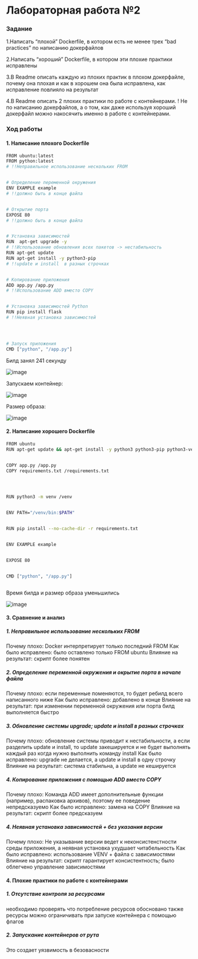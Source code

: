 # Лабораторная работа №2

### Задание

1.Написать “плохой” Dockerfile, в котором есть не менее трех “bad practices” по написанию докерфайлов

2.Написать “хороший” Dockerfile, в котором эти плохие практики исправлены

3.В Readme описать каждую из плохих практик в плохом докерфайле, почему она плохая и как в хорошем она была исправлена, как исправление повлияло на результат

4.В Readme описать 2 плохих практики по работе с контейнерами. ! Не по написанию докерфайлов, а о том, как даже используя хороший докерфайл можно накосячить именно в работе с контейнерами.


### Ход работы
#### 1. Написание плохого Dockerfile
```sh 
FROM ubuntu:latest 
FROM python:latest 
# !!Неправильное использование нескольких FROM


# Определение переменной окружения
ENV EXAMPLE example 
# !!должно быть в конце файла


# Открытие порта
EXPOSE 80
# !!должно быть в конце файла


# Установка зависимостей
RUN  apt-get upgrade -y 
# !!Использование обновления всех пакетов -> нестабильность
RUN apt-get update
RUN apt-get install -y python3-pip
# !!update и install  в разных строчках


# Копирование приложения
ADD app.py /app.py 
# !!Использование ADD вместо COPY


# Установка зависимостей Python
RUN pip install flask 
# !!Неявная установка зависимостей




# Запуск приложения
CMD ["python", "/app.py"]
```


Билд занял 241 секунду

![image](https://github.com/kegly/itmo-cloud-systems-and-services/blob/main/lab2/images/Screenshot%20from%202024-10-15%2003-27-56.png)

Запускаем контейнер:

![image](https://github.com/kegly/itmo-cloud-systems-and-services/blob/main/lab2/images/Screenshot%20from%202024-10-15%2003-30-54.png)

Размер образа:

![image](https://github.com/kegly/itmo-cloud-systems-and-services/blob/main/lab2/images/Screenshot%20from%202024-10-15%2003-36-55.png)


#### 2. Написание хорошего Dockerfile


```sh
FROM ubuntu
RUN apt-get update && apt-get install -y python3 python3-pip python3-venv


COPY app.py /app.py 
COPY requirements.txt /requirements.txt




RUN python3 -m venv /venv


ENV PATH="/venv/bin:$PATH"


RUN pip install --no-cache-dir -r requirements.txt


ENV EXAMPLE example


EXPOSE 80


CMD ["python", "/app.py"]



```

 Время билда и размер образа уменьшились

![image](https://github.com/kegly/itmo-cloud-systems-and-services/blob/main/lab2/images/Screenshot%20from%202024-10-15%2003-48-01.png)




#### 3. Сравнение и анализ


##### 1. Неправильное использование нескольких FROM

Почему плохо:  Docker интерпретирует только последний FROM
Как было исправлено: было оставлено только FROM ubuntu
Влияние на результат: скрипт более понятен


##### 2. Определение переменной окружения и окрытие порта в начале файла

Почему плохо: если переменные поменяются, то будет ребилд всего написанного ниже
Как было исправлено: добавлено в конце
Влияние на результат: при изменении переменной окружения или порта билд выполняется быстро


##### 3. Обновление системы upgrade; update и install в разных строчках

Почему плохо: обновление системы приводит к нестабильности, а если разделить update и install, то update закешируется и не будет выполнять каждый раз когда нужно выполнить команду install
Как было исправлено: upgrade не делается, а update и install в одну строчку
Влияние на результат: система стабильна, а update не кешируется


##### 4. Копирование приложения c помощью  ADD вместо COPY


Почему плохо:  Команда ADD имеет дополнительные функции (например, распаковка архивов), поэтому ее поведение непредсказуемо
Как было исправлено: замена на COPY
Влияние на результат: скрипт более предсказуем


 ##### 4. Неявная установка зависимостей + без указания версии 


Почему плохо:  Не указывание версии ведет к неконсистенстности среды приложения, а неявная установка ухудшает читабельность 
Как было исправлено: использование VENV +  файла с зависимостями 
Влияние на результат: скрипт гарантирует консистентность; было облегчено управление зависимостями 




#### 4.  Плохие практики по работе с контейнерами
##### 1. Отсутствие контроля за ресурсами
необходимо проверять что потребление ресурсов обосновано
также ресурсы можно ограничивать при запуске контейнера с помощью флагов
##### 2. Запускание контейнеров от рута
Это создает уязвимость в безовасности
